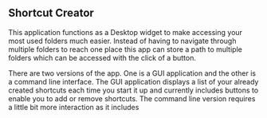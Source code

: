 ## Shortcut Creator

This application functions as a Desktop widget to make accessing your most used folders much easier.
Instead of having to navigate through multiple folders to reach one place this app can store a path to multiple folders
which can be accessed with the click of a button. 

There are two versions of the app. One is a GUI application and the other is a command line interface.
The GUI application displays a list of your already created shortcuts each time you start it up and currently includes
buttons to enable you to add or remove shortcuts. The command line version requires a little bit more interaction as it includes 
